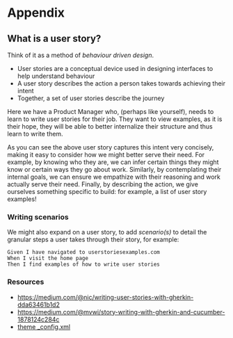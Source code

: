 # Appendix

## What is a user story?

Think of it as a method of _behaviour driven design_.

- User stories are a conceptual device used in designing interfaces to help understand behaviour
- A user story describes the action a person takes towards achieving their intent
- Together, a set of user stories describe the journey

Here we have a Product Manager who, (perhaps like yourself), needs to learn to write user stories for their job. They want to view examples, as it is their hope, they will be able to better internalize their structure and thus learn to write them.

As you can see the above user story captures this intent very concisely, making it easy to consider how we might better serve their need. For example, by knowing who they are, we can infer certain things they might know or certain ways they go about work. Similarly, by contemplating their internal goals, we can ensure we empathize with their reasoning and work actually serve their need. Finally, by describing the action, we give ourselves something specific to build: for example, a list of user story examples!

### Writing scenarios

We might also expand on a user story, to add _scenario(s)_ to detail the granular steps a user takes through their story, for example:

```
Given I have navigated to userstoriesexamples.com
When I visit the home page
Then I find examples of how to write user stories
```

### Resources

- https://medium.com/@nic/writing-user-stories-with-gherkin-dda63461b1d2
- https://medium.com/@mvwi/story-writing-with-gherkin-and-cucumber-1878124c284c
- [theme \_config.xml](https://github.com/pmarsceill/just-the-docs/blob/master/_config.yml)
